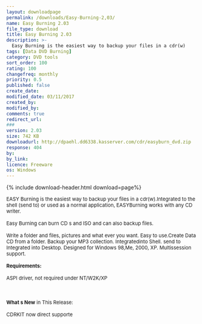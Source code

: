 ```yaml
---
layout: downloadpage
permalink: /downloads/Easy-Burning-2,03/
name: Easy Burning 2.03
file_type: download
title: Easy Burning 2.03
description: >-
  Easy Burning is the easiest way to backup your files in a cdr(w)
tags: [Data DVD Burning]
category: DVD tools
sort_order: 100
rating: 100
changefreq: monthly
priority: 0.5
published: false
create_date: 
modified_date: 03/11/2017
created_by: 
modified_by: 
comments: true
redirect_url: 
### 
version: 2.03
size: 742 KB
downloadurl: http://dpaehl.dd6338.kasserver.com/cdr/easyburn_dvd.zip
response: 404
by: 
by_link: 
licence: Freeware
os: Windows
---
```


{% include download-header.html download=page%}

<p style="fix-download-text !important">
<p><font size="2">EASY Burning is the easiest way to backup your files in a cdr(w).Integrated to the shell (send to) or used as a normal application, EASYBurning works with any CD writer.<br />
<br />
Easy Burning can burn CD s and ISO and can also backup files.<br />
<br />
Write a folder and files, pictures and what ever you want. Easy to use.Create Data CD from a folder. Backup your MP3 collection. Integratedinto Shell. send to Integrated into Desktop. Designed for Windows 98,Me, 2000, XP. Multissession support.<br />
<br />
<span><strong>Requirements:</strong></span><br />
<br />
ASPI driver, not required under NT/W2K/XP<br />
<!-- google_ad_section_end --></font></p>
<div class="celltext_big"><br />
<br />
<font size="2"><strong>What s New</strong> in This Release:<br />
<br />
CDRKIT now direct supporte</font></div></p>
